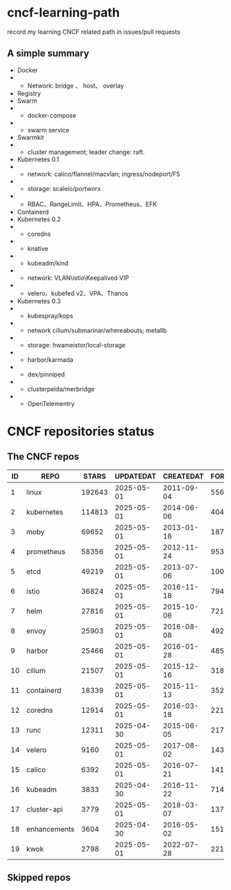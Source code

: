 # cncf-learning-path
record my learning CNCF related path in issues/pull requests

## A simple summary
- Docker
- - Network: bridge 、 host、 overlay
- Registry
- Swarm
- - docker-compose
- - swarm service
- Swarmkit
- - cluster management; leader change: raft.
- Kubernetes 0.1
- - network: calico/flannel/macvlan; ingress/nodeport/F5
- - storage: scaleio/portworx
- - RBAC、RangeLimit、HPA、Prometheus、EFK
- Containerd
- Kubernetes 0.2
- - coredns
- - knative
- - kubeadm/kind
- - network: VLAN\istio\Keepalived VIP
- - velero、kubefed v2、VPA、Thanos
- Kubernetes 0.3
- - kubespray/kops
- - network cilium/submarinar/whereabouts; metallb
- - storage: hwameistor/local-storage
- - harbor/karmada
- - dex/pinniped
- - clusterpeida/merbridge
- - OpenTelementry

# CNCF repositories status
<!--START_SECTION:github_repos-->
## The CNCF repos
| ID |     REPO     | STARS  | UPDATEDAT  | CREATEDAT  | FORKSCOUNT |
|----|--------------|--------|------------|------------|------------|
|  1 | linux        | 192643 | 2025-05-01 | 2011-09-04 |      55697 |
|  2 | kubernetes   | 114813 | 2025-05-01 | 2014-06-06 |      40479 |
|  3 | moby         |  69652 | 2025-05-01 | 2013-01-18 |      18745 |
|  4 | prometheus   |  58356 | 2025-05-01 | 2012-11-24 |       9535 |
|  5 | etcd         |  49219 | 2025-05-01 | 2013-07-06 |      10059 |
|  6 | istio        |  36824 | 2025-05-01 | 2016-11-18 |       7942 |
|  7 | helm         |  27816 | 2025-05-01 | 2015-10-06 |       7217 |
|  8 | envoy        |  25903 | 2025-05-01 | 2016-08-08 |       4924 |
|  9 | harbor       |  25466 | 2025-05-01 | 2016-01-28 |       4857 |
| 10 | cilium       |  21507 | 2025-05-01 | 2015-12-16 |       3182 |
| 11 | containerd   |  18339 | 2025-05-01 | 2015-11-13 |       3526 |
| 12 | coredns      |  12914 | 2025-05-01 | 2016-03-18 |       2215 |
| 13 | runc         |  12311 | 2025-04-30 | 2015-06-05 |       2171 |
| 14 | velero       |   9160 | 2025-05-01 | 2017-08-02 |       1434 |
| 15 | calico       |   6392 | 2025-05-01 | 2016-07-21 |       1411 |
| 16 | kubeadm      |   3833 | 2025-04-30 | 2016-11-22 |        714 |
| 17 | cluster-api  |   3779 | 2025-05-01 | 2018-03-07 |       1371 |
| 18 | enhancements |   3604 | 2025-04-30 | 2016-05-02 |       1515 |
| 19 | kwok         |   2798 | 2025-05-01 | 2022-07-28 |        221 |



## Skipped repos
<!--END_SECTION:github_repos-->
